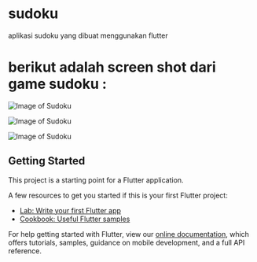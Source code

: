 # sudoku

aplikasi sudoku yang dibuat menggunakan flutter

# berikut adalah screen shot dari game sudoku :

![Image of Sudoku](https://github.com/QiuRRQ/Sudoku/blob/master/image/sudoku1.png)

![Image of Sudoku](https://github.com/QiuRRQ/Sudoku/blob/master/image/sudoku2.png)

![Image of Sudoku](https://github.com/QiuRRQ/Sudoku/blob/master/image/sudoku3.png)



## Getting Started

This project is a starting point for a Flutter application.

A few resources to get you started if this is your first Flutter project:

- [Lab: Write your first Flutter app](https://flutter.dev/docs/get-started/codelab)
- [Cookbook: Useful Flutter samples](https://flutter.dev/docs/cookbook)

For help getting started with Flutter, view our
[online documentation](https://flutter.dev/docs), which offers tutorials,
samples, guidance on mobile development, and a full API reference.
